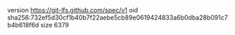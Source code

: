 version https://git-lfs.github.com/spec/v1
oid sha256:732ef5d30cf1b40b7f22aebe5cb89e0619424833a6b0dba28b091c7b4b618f6d
size 6379
